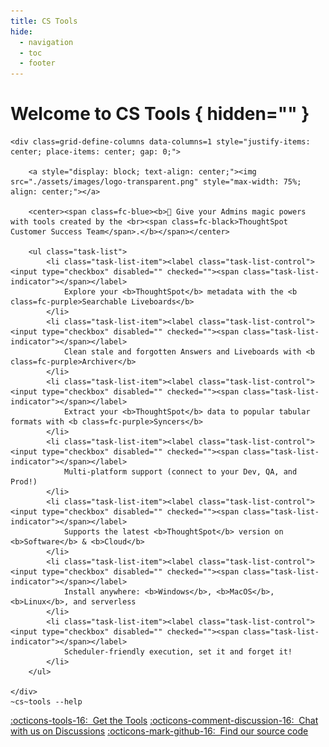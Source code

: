 ```yaml
---
title: CS Tools
hide:
  - navigation
  - toc
  - footer
---
```


<style>
    .md-main__inner { justify-content: center; }
    .md-grid { max-width: 85%; }
    .md-content { max-width: 85%; }
    .task-list-item { color: var(--ts-color-black60); }
</style>

# Welcome to CS Tools { hidden="" }

<div class=grid-define-columns data-columns=2>

    <div class=grid-define-columns data-columns=1 style="justify-items: center; place-items: center; gap: 0;">

        <a style="display: block; text-align: center;"><img src="./assets/images/logo-transparent.png" style="max-width: 75%; align: center;"></a>
        
        <center><span class=fc-blue><b>🧙 Give your Admins magic powers with tools created by the <br><span class=fc-black>ThoughtSpot Customer Success Team</span>.</b></span></center>
        
        <ul class="task-list">
            <li class="task-list-item"><label class="task-list-control"><input type="checkbox" disabled="" checked=""><span class="task-list-indicator"></span></label>
                Explore your <b>ThoughtSpot</b> metadata with the <b class=fc-purple>Searchable Liveboards</b>
            </li>
            <li class="task-list-item"><label class="task-list-control"><input type="checkbox" disabled="" checked=""><span class="task-list-indicator"></span></label>
                Clean stale and forgotten Answers and Liveboards with <b class=fc-purple>Archiver</b>
            </li>
            <li class="task-list-item"><label class="task-list-control"><input type="checkbox" disabled="" checked=""><span class="task-list-indicator"></span></label>
                Extract your <b>ThoughtSpot</b> data to popular tabular formats with <b class=fc-purple>Syncers</b>
            </li>
            <li class="task-list-item"><label class="task-list-control"><input type="checkbox" disabled="" checked=""><span class="task-list-indicator"></span></label>
                Multi-platform support (connect to your Dev, QA, and Prod!)
            </li>
            <li class="task-list-item"><label class="task-list-control"><input type="checkbox" disabled="" checked=""><span class="task-list-indicator"></span></label>
                Supports the latest <b>ThoughtSpot</b> version on <b>Software</b> & <b>Cloud</b>
            </li>
            <li class="task-list-item"><label class="task-list-control"><input type="checkbox" disabled="" checked=""><span class="task-list-indicator"></span></label>
                Install anywhere: <b>Windows</b>, <b>MacOS</b>, <b>Linux</b>, and serverless
            </li>
            <li class="task-list-item"><label class="task-list-control"><input type="checkbox" disabled="" checked=""><span class="task-list-indicator"></span></label>
                Scheduler-friendly execution, set it and forget it!
            </li>
        </ul>

    </div>
    ~cs~tools --help

</div>

<span class=grid-define-columns data-columns=3>
    <a class=md-button style="text-align: center" href=./getting-started>:octicons-tools-16: &nbsp;Get the Tools</a>
    <a class=md-button style="text-align: center" href=https://github.com/thoughtspot/cs_tools/discussions/55>:octicons-comment-discussion-16: &nbsp;Chat with us on Discussions</a>
    <a class=md-button style="text-align: center" href=https://github.com/thoughtspot/cs_tools>:octicons-mark-github-16: &nbsp;Find our source code</a>
</span>
